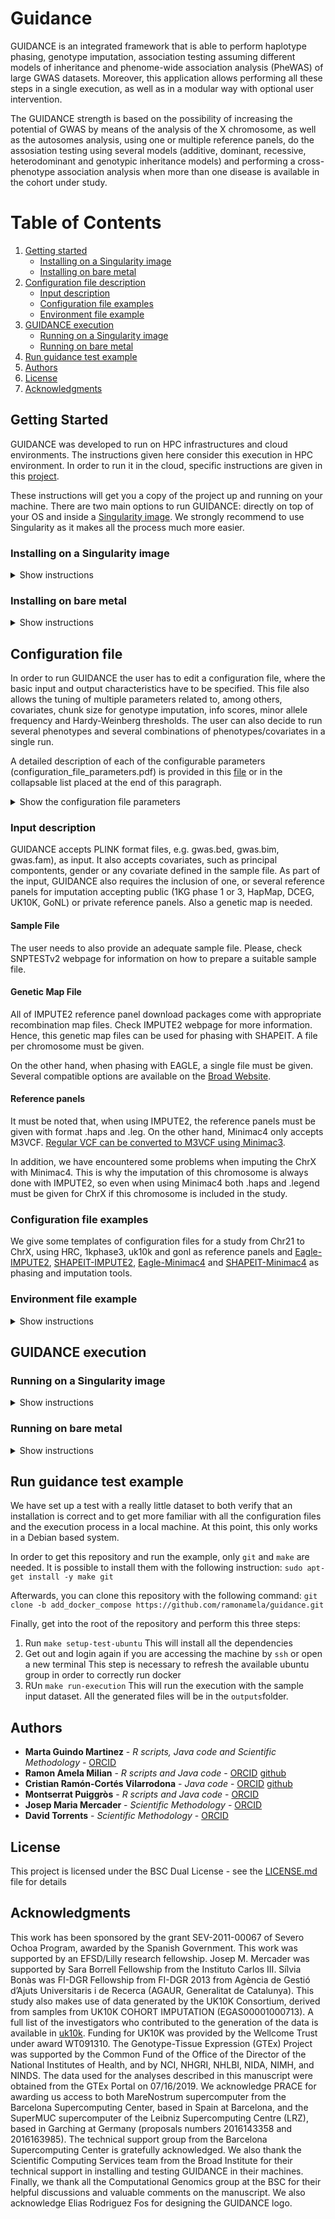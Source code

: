 # Guidance

GUIDANCE is an integrated framework that is able to perform haplotype phasing, genotype imputation, association testing assuming different models of inheritance and phenome-wide association analysis (PheWAS) of large GWAS datasets. Moreover, this application allows performing all these steps in a single execution, as well as in a modular way with optional user intervention.

The GUIDANCE strength is based on the possibility of increasing the potential of GWAS by means of the analysis of the X chromosome, as well as the autosomes analysis, using one or multiple reference panels, do the assosiation testing using several models (additive, dominant, recessive, heterodominant and genotypic inheritance models) and performing a cross-phenotype association analysis when more than one disease is available in the cohort under study.

# Table of Contents
1. [Getting started](#getstarted)
    * [Installing on a Singularity image](#singularity)
    * [Installing on bare metal](#bare)
2. [Configuration file description](#config)
    * [Input description](#input)
    * [Configuration file examples](#examples_conf)
    * [Environment file example](#environ_exam)
3. [GUIDANCE execution](#execution)
    * [Running on a Singularity image](#singularityexec)
    * [Running on bare metal](#bareexec)
4. [Run guidance test example](#test)
5. [Authors](#authors)
6. [License](#license)
7. [Acknowledgments](#acknowledgments)

## Getting Started <a name="getstarted"></a>

GUIDANCE was developed to run on HPC infrastructures and cloud environments. The instructions given here consider this execution in HPC environment. In order to run it in the cloud, specific instructions are given in this [project](https://github.com/BSC-computational-genomics/guidance_cloud).

These instructions will get you a copy of the project up and running on your machine. There are two main options to run GUIDANCE: directly on top of your OS and inside a [Singularity image](https://github.com/sylabs/singularity). We strongly recommend to use Singularity as it makes all the process much more easier.

### Installing on a Singularity image <a name="singularity"></a>
<details><summary>Show instructions</summary>

<p>

#### Prerequisites

In order to run GUIDANCE in this mode, you only need to install the guidance [COMPSs’](https://github.com/bsc-wdc/compss/tree/guidance) branch and generate the Singularity image containing all the depedencies. If you want to generate execution traces, you should install this [COMPSs’](https://github.com/ramonamela/compss/tree/guidance) branch.

#### Installation

It is possible to find the instructions to install COMPSs in their github repository. 

Regarding the Singularity image generation, it is enough to run [this script](https://github.com/ramonamela/guidance/blob/master/singularity/build_container.sh). It will automatically create a local docker registry and upload to it the base docker image necessary to create the Singularity image. Nevertheless, you should modify the file placed in [$PROJECT_PATH/singularity/singularity/base.def](https://github.com/ramonamela/guidance/blob/master/singularity/singularity/base.def) in order to include the folder in your local file system that should be visible into the image. More precisely, you should only touch this lines:
```
%setup
    mkdir -p $SINGULARITY_ROOTFS/gpfs/home/
    mkdir -p $SINGULARITY_ROOTFS/gpfs/scratch/
    mkdir -p $SINGULARITY_ROOTFS/gpfs/apps/MN4
    mkdir -p $SINGULARITY_ROOTFS/gpfs/projects/
    mkdir -p /opt/intel
    mkdir -p /scratch
```

In addition, a GUIDANCE binary should be generated from this repository. In order to do so, you should run the following command in the root of the repository:

```
mvn clean install
```
This will generate a binary guidance.jar.

</p>
</details>

### Installing on bare metal <a name="bare"></a>
<details><summary>Show instructions</summary>

<p>

#### Prerequisites

First of all, you need to install the guidance [COMPSs’](https://github.com/ramonamela/compss/tree/guidance) branch in your system.
Afterwards, all the dependencies should be installed in the machine in which GUIDANCE will run. More precisely, the following binaries should be installed and accessible from all the worker nodes:

* Minimac4
* Minimac3
* Plink 1.9
* Eagle 2.4
* Impute 2.3.2
* Qctool 1.4
* Snptest 2.5
* Tabix
* Bgzip
* Shapeit v2 r727
* Samtools
* Bcftools
* R (tested version 3.5.1)

Next, the following environment variables should be set in order to tell GUIDANCE where the binaries are located in each machine:

```
export BCFTOOLSBINARY=/PATH_TO/BCFTOOLS/1.8/INTEL/bin/bcftools
export SAMTOOLSBINARY=/PATH_TO/SAMTOOLS/1.5-DNANEXUS/INTEL/IMPI/bin
export PLINKBINARY=/PATH_TO/plink_1.9/plink
export EAGLEBINARY=/PATH_TO/Eagle_v2.4.1/eagle
export RSCRIPTDIR=/PATH_TO/R_SCRIPTS/
export QCTOOLBINARY=/PATH_TO/qctool_v1.4-linux-x86_64/qctool
export SHAPEITBINARY=/PATH_TO/shapeit.v2.r727.linux.x64
export IMPUTE2BINARY=/PATH_TO/impute_v2.3.2_x86_64_static/impute2
export SNPTESTBINARY=/PATH_TO/snptest_v2.5
export MINIMAC3BINARY=/PATH_TO/Minimac3/bin/Minimac3
export MINIMAC4BINARY=/PATH_TO/Minimac4/release-build/minimac4
export TABIXBINARY=/PATH_TO/SAMTOOLS/1.5-DNANEXUS/INTEL/IMPI/bin/tabix
export BGZIPBINARY=/PATH_TO/SAMTOOLS/1.5-DNANEXUS/INTEL/IMPI/bin/bgzip
export RSCRIPTBINDIR=/PATH_TO/R/3.5.1/INTEL/bin/

export R_LIBS_USER=/gpfs/home/bsc05/bsc05997/TOOLS/R_libs/
```

In this case, R_LIBS_USER specify the path into which are installed the R dependencies in case they are not installed in the default path. More precisely, the following packages should be available:

* data.table
* plyr
* dplyr
* reshape
* gap
* sfsmisc
* BiocManager
* IRanges

In addition, in the folder “RSCRIPTDIR” there shuould be all the scripts available [here](https://github.com/ramonamela/guidance/tree/master/src/main/R).

Finally, maven should be installed in the system in order to compile the GUIDANCE binary.

#### Installing

Once all the dependencies are in the system, you should checkout the GUIDANCE repository and generate the guidance binary. In order to do so, you should run the following command in the root of the repository:

```
mvn clean install
```
This will generate a binary guidance.jar.

</p>
</details> 

## Configuration file <a name="config"></a>

In order to run GUIDANCE the user has to edit a configuration file, where the basic input and output characteristics have to be specified. This file also allows the tuning of multiple parameters related to, among others, covariates, chunk size for genotype imputation, info scores, minor allele frequency and Hardy-Weinberg thresholds. The user can also decide to run several phenotypes and several combinations of phenotypes/covariates in a single run. 

A detailed description of each of the configurable parameters (configuration_file_parameters.pdf) is provided in this [file](https://github.com/ramonamela/guidance/tree/master/webpage/configurationfileparameters.pdf) or in the collapsable list placed at the end of this paragraph.

<details><summary>Show the configuration file parameters</summary>

<p>

    • wfDeep: Name that defines the number of stages to be executed. These stages are defined in Figures 1 and 2.
    • init_chromosome: First chromosome to analyse.
    • end_chromosome: Last chromosome to analyse.
    • maf_threshold: Minor allele frequency cut-off used to filter final results.
    • impute_threshold: IMPUTE2 info score cut-off used to filter final results.
    • minimac_threshold: MINIMAC Estimated imputation accuracy (R²) cut-off used to filter final results.
    • hwe_cohort_threshold: Hardy-Weinberg equilibrium p.value threshold for cohort.
    • hwe_cases_threshold: Hardy-Weinberg equilibrium p.value threshold for cases.
    • hwe_controls_threshold: Hardy-Weinberg equilibrium p.value threshold for controls.
    • exclude_cgat_snps: Logical. Whether or not G>C or A>T SNPs should be excluded. We strongly recommend activating this flag as to avoid strand orientation issues. Most of the genotyping arrays have a very small number of such SNPs, and their exclusion should not result in any noticeable loss of imputation performance.
    • imputation_tool: The name of the imputation tool to impute genotypes. To date, only “impute” to select IMPUTE2 and “minimac” to select MINIMAC4 are accepted. 
    • test_types: Names for the different analysis to be carried out by GUIDANCE, separated by commas. The association results for each “test_type” will be created in a directory with the same name inside the “associations” directory. Below this flag, different “test_types” have to be listed with the phenotype name and the covariates names to take into account in the association analysis (for instance, to analyse “test_types = DIA2,CARD” users should add: “DIA2 = DIA2:sex,BMI” and “CARD = CARD:sex,BMI” below, where sex and BMI are covariates).
    • chunk_size_analysis: Size of the chunks considered to partition the data.
    • file_name_for_list_of_stages: File into which all the commands launched in the workflow are stored.
    • input_format: (I think that now we only support BED input since we have not tried with the other formats since I am working in the project…).
    • mixed_cohort: Name of the cohort.
    • mixed_bed_file_dir: The path to the directory with genotype files.
    • mixed_bed/bim/fam/_file: Name of the file containing genotypes. 
    • mixed_sample_file_dir: Path to the directory where the sample file is located.
    • mixed_sample_file:. Name of the sample file.
    • genmap_file_dir: Path where genetic map files are located.
    • genmap_file_chr_n: Name of the genetic map file for each chromosome in every new line.
    • refpanel_number: Number of reference panels.
    • refpanel_combine: 'NO' if there is only one panel or imputed results from different reference panels should not be integrated; 'YES' when different reference panels are expected to be used in the analysis and also the integration of all the results is required. 
    • refpanel_type: Name of the reference panel.
    • refpanel_memory: Required amount of memory demanded by each particular panel. Currently, “HIGH”, “MEDIUM” and “LOW” are supported.
    • refpanel_file_dir: Path where the reference panel for each chromosome is located.
    • refpanel_hap_file_chr_n: Haplotypes files per chromosome of the reference panel provided in case IMPUTE2 is chosen as imputation tool and for the chrX in case Minimac4 is used.
    • refpanel_leg_file_chr_n: Legend files per chromosome of the reference panel provided in case IMPUTE2 is chosen as imputation tool and for the chrX in case Minimac4 is used.
    • refpanel_vcf_file_chr_n: VCF files per chromosome of the reference panel provided in case Minimac4 is used.
    • outputdir: The path of the directory where the results will be written.

</p>
</details> 


### Input description <a name="input"></a>
GUIDANCE accepts PLINK format files, e.g. gwas.bed, gwas.bim, gwas.fam), as input. It also accepts covariates, such as principal compontents, gender or any covariate defined in the sample file. As part of the input, GUIDANCE also requires the inclusion of one, or several reference panels for imputation accepting public (1KG phase 1 or 3, HapMap, DCEG, UK10K, GoNL) or private reference panels. Also a genetic map is needed.

#### Sample File
The user needs to also provide an adequate sample file. Please, check SNPTESTv2 webpage for information on how to prepare a suitable sample file.

#### Genetic Map File
All of IMPUTE2 reference panel download packages come with appropriate recombination map files. Check IMPUTE2 webpage for more information. Hence, this genetic map files can be used for phasing with SHAPEIT. A file per chromosome must be given.

On the other hand, when phasing with EAGLE, a single file must be given. Several compatible options are available on the [Broad Website](https://data.broadinstitute.org/alkesgroup/Eagle/downloads/tables/).

#### Reference panels

It must be noted that, when using IMPUTE2, the reference panels must be given with format .haps and .leg. On the other hand, Minimac4 only accepts M3VCF. [Regular VCF can be converted to M3VCF using Minimac3](https://genome.sph.umich.edu/wiki/Minimac4). 

In addition, we have encountered some problems when imputing the ChrX with Minimac4. This is why the imputation of this chromosome is always done with IMPUTE2, so even when using Minimac4 both .haps and .legend must be given for ChrX if this chromosome is included in the study.

### Configuration file examples <a name="examples_conf"></a>

We give some templates of configuration files for a study from Chr21 to ChrX, using HRC, 1kphase3, uk10k and gonl as reference panels and [Eagle-IMPUTE2](https://github.com/ramonamela/guidance/tree/master/utils/conf_examples/config_eagle_impute.file), [SHAPEIT-IMPUTE2](https://github.com/ramonamela/guidance/tree/master/utils/conf_examples/config_eagle_minimac.file), [Eagle-Minimac4](https://github.com/ramonamela/guidance/tree/master/utils/conf_examples/config_shapeit_impute.file) and [SHAPEIT-Minimac4](https://github.com/ramonamela/guidance/tree/master/utils/conf_examples/config_shapeit_minimac.file) as phasing and imputation tools.

### Environment file example <a name="environ_exam"></a>

<details><summary>Show instructions</summary>

<p>
   
```
#!/bin/bash

### PHASE 1 ###

export phasingMem="50.0"
export phasingCU="48"
export phasingBedMem="50.0"
export phasingBedCU="48"


### PHASE 2 ###

export qctoolMem="16.0"
export qctoolSMem="1.0"
export gtoolsMem="6.0"
export samtoolsBgzipMem="6.0"
export imputeWithImputeLowMem="8.0"
export imputeWithImputeMediumMem="12.0"
export imputeWithImputeHighMem="20.0"
export imputeWithMinimacLowMem="4.0"
export imputeWithMinimacMediumMem="8.0"
export imputeWithMinimacHighMem="32.0"
export filterByInfoImputeMem="12.0"
export filterByInfoMinimacMem="24.0"

### PHASE 3 ###

export createListOfExcludedSnpsMem="1.0"
export filterHaplotypesMem="1.0"
export filterByAllMem="1.0"
export jointFilteredByAllFilesMem="15.0"
export jointCondensedFilesMem="1.0"
export generateTopHitsAllMem="2.0"
export generateTopHitsMem="2.0"
export filterByMafMem="2.0"
export snptestMem="2.0"
export mergeTwoChunksMem="1.0"
export mergeTwoChunksInTheFirstMem="1.0"
export combinePanelsMem="1.0"
export combineCondensedFilesMem="1.0"
export combinePanelsComplex1Mem="1.0"

### PHASE 4 ###

export generateCondensedTopHitsCU="48"
export generateCondensedTopHitsMem="90.0"
export generateQQManhattanPlotsCU="24"
export generateQQManhattanPlotsMem="45.0"
export phenoMergeMem="80.0"
```
This constraints correspond to all the phases executed during an execution. The most part of them, should be leaved like here. Nevertheless, some of them should be tuned dependeing on the execution:
* `phasingMem`: when setting this parameter, it should be taken into account that only one task per chromosome will be created. Hence, it should be set in such a way that all chromosomes can start being phased from the beggining but, at the same time, holding as many resources as possible. 
* `imputeWithImputeX`: this is the amount of memory used by IMPUTE when imputing the different chunks. This parameter will depend on the size of the used panel as well as the size of the input. Indeed, the greater the cohor, the greater the amount of memory needed.
* `imputeWithMinimacX`: this is the amount of memory used by Minimac when imputing the different chunks. This parameter will depend on the size of the used panel as well as the size of the input. Indeed, the greater the cohor, the greater the amount of memory needed.
* `generateX`: this corresponds to the end-files generation. As in the first step, should be set as high as possible as long as all the possible executions can run at once.
   
</p>
</details>

## GUIDANCE execution <a name="execution"></a>

### Running on a Singularity image <a name="singularityexec"></a>
<details><summary>Show instructions</summary>

<p>
   
An example of a quite complete launch script with singularity is shown next:
   
```
#!/bin/bash -e

export COMPSS_PYTHON_VERSION="2"

module purge
module load intel/2018.1
module load singularity/2.4.2

base_dir=$(pwd)
work_dir=${base_dir}/logs/
worker_work_dir=${base_dir}/tmpForCOMPSs/
worker_work_dir=scratch

source $base_dir/set_environment.sh

exec_time=2880
num_nodes=50
tracing=true
graph=true
debug=off
cpus_per_node=48
worker_in_master_cpus=0
worker_in_master_memory=80000
qos=bsc_cs

mkdir -p ${base_dir}/outputs_directory

/path/to/COMPSs/Runtime/scripts/user/enqueue_compss \
  --qos=${qos} \
  --job_dependency=5804941 \
  --graph=${graph} \
  --tracing=${tracing} \
  --log_level=${debug} \
  --exec_time=${exec_time} \
  --num_nodes=${num_nodes} \
  --base_log_dir=${base_dir} \
  --worker_in_master_cpus=${worker_in_master_cpus} \
  --worker_in_master_memory=${worker_in_master_memory} \
  --cpus_per_node=${cpus_per_node} \
  --master_working_dir=${work_dir} \
  --worker_working_dir=${worker_work_dir} \
  --scheduler="es.bsc.compss.scheduler.fifodatanew.FIFODataScheduler" \
  --classpath=/path/to/guidance.jar \
  --jvm_workers_opts="-Dcompss.worker.removeWD=true" \
  --container_image=/path/to/guidance_singularity.img \
  guidance.Guidance -config_file ${base_dir}/config_GERA_5000_shapeit_impute_1_23_cloud.file
```
In the next list, the most important features are explained in the same order as they appear in the script:
* Modules needed to run the execution.
* `work_dir`: the folder where the log files are stored.
* `worker_work_dir`: the folder where all the temporary files will be stored. If `tmp`, each worker node will use its `/tmp`. Otherwise, a shared directory between all the nodes should be specified (in general, this means pointing to an `nfs`, `gpfs` or `lustre` directory.
* File with all the environment variables pointing out the memory constraints necessary to run the execution.
* General constraints for the queue system (COMPSs will correctly traduce them to whichever installation present in the cluster).
* Creating the folder where the output files will be placed. Should be equal to the one stated in the configuration file.

Afterwards, in the launch command, there are 3 important files:
* `guidance_25_09_03_20_0_1_1.jar`: GUIDANCE binary.
* `guidance_singularity.img`: generated singularity image.
* `config_GERA_5000_shapeit_impute_1_23_cloud.file`: configuration file.

It is important to keep in mind that the output directory created should be equal to the one specified in the configuration file.

</p>
</details> 

### Running on bare metal <a name="bareexec"></a>
<details><summary>Show instructions</summary>

<p>
   
```
#!/bin/bash -e

module load COMPSs
module load mkl
module load intel/2017.4
module load samtools/1.5
module load R/3.5.1
module load bcftools/1.8
module load gcc/5.4.0

base_dir=$(pwd)
work_dir=${base_dir}/logs/
worker_work_dir=${base_dir}/tmpForCOMPSs/

export BCFTOOLSBINARY=/path/to/BCFTOOLS/1.8/INTEL/bin/bcftools
export RSCRIPTBINDIR=/path/to/R/3.5.1/INTEL/bin/
export SAMTOOLSBINARY=/path/to/SAMTOOLS/1.5-DNANEXUS/INTEL/IMPI/bin

export PLINKBINARY=/path/to/TOOLS/apps_gwimp_compss/plink_1.9/plink
export EAGLEBINARY=/path/to/TOOLS/Eagle_v2.4.1/eagle
export RSCRIPTDIR=/path/to/R_SCRIPTS/
export QCTOOLBINARY=/path/to/TOOLS/qctool_v1.4-linux-x86_64/qctool
export SHAPEITBINARY=/path/to/TOOLS/shapeit.v2.r727.linux.x64
export IMPUTE2BINARY=/path/to/TOOLS/impute_v2.3.2_x86_64_static/impute2
export SNPTESTBINARY=/path/to/TOOLS/snptest_v2.5
export MINIMAC3BINARY=/path/to/TOOLS/Minimac3/bin/Minimac3
export MINIMAC4BINARY=/path/toTOOLS//Minimac4/release-build/minimac4
export TABIXBINARY=/path/to/SAMTOOLS/1.5-DNANEXUS/INTEL/IMPI/bin/tabix
export BGZIPBINARY=/path/to/SAMTOOLS/1.5-DNANEXUS/INTEL/IMPI/bin/bgzip

export R_LIBS_USER=/path/to/TOOLS/R_libs/

export LC_ALL="C"

source $base_dir/set_environment.sh

exec_time=700
num_nodes=25
tracing=true
graph=true
log_level=off
cpus_per_node=48
worker_in_master_cpus=0
worker_in_master_memory=80000
qos=bsc_cs

mkdir -p ${base_dir}/outputs_shapeit_impute_1909_erase_all

enqueue_compss \
  --qos=${qos} \
  --job_dependency=7403259 \
  --graph=${graph} \
  --tracing=${tracing} \
  --log_level=${log_level} \
  --exec_time=${exec_time} \
  --num_nodes=${num_nodes} \
  --base_log_dir=${base_dir} \
  --worker_in_master_cpus=${worker_in_master_cpus} \
  --worker_in_master_memory=${worker_in_master_memory} \
  --cpus_per_node=${cpus_per_node} \
  --master_working_dir=${work_dir} \
  --worker_working_dir=${worker_work_dir} \
  --scheduler="es.bsc.compss.scheduler.fifodatanew.FIFODataScheduler" \
  --classpath=${base_dir}/guidance_25_1909_erase.jar \
  --jvm_workers_opts="-Dcompss.worker.removeWD=true" \
  guidance.Guidance -config_file ${base_dir}/config_GERA_300_shapeit_impute_1909_erase_all.file
```
In the next list, the most important features are explained in the same order as they appear in the script:
* Modules needed to run COMPSs.
* `work_dir`: the folder where the log files are stored.
* `worker_work_dir`: the folder where all the temporary files will be stored. If `tmp`, each worker node will use its `/tmp`. Otherwise, a shared directory between all the nodes should be specified (in general, this means pointing to an `nfs`, `gpfs` or `lustre` directory.
* Environment variables pointing to where all the needed binaries are placed.
* File with all the environment variables pointing out the memory constraints necessary to run the execution.
* General constraints for the queue system (COMPSs will correctly traduce them to whichever installation present in the cluster).
* Creating the folder where the output files will be placed. Should be equal to the one stated in the configuration file.

Afterwards, in the launch command, there are 3 important files:
* `guidance_25_09_03_20_0_1_1.jar`: GUIDANCE binary.
* `config_GERA_5000_shapeit_impute_1_23_cloud.file`: configuration file.

It is important to keep in mind that the output directory created should be equal to the one specified in the configuration file.

</p>
</details> 

## Run guidance test example <a name="test"></a>
We have set up a test with a really little dataset to both verify that an installation is correct and to get more familiar with all the configuration files and the execution process in a local machine. At this point, this only works in a Debian based system. 

In order to get this repository and run the example, only `git` and `make` are needed. It is possible to install them with the following instruction:
`sudo apt-get install -y make git`

Afterwards, you can clone this repository with the following command:
`git clone -b add_docker_compose https://github.com/ramonamela/guidance.git`

Finally, get into the root of the repository and perform this three steps:
1. Run `make setup-test-ubuntu`
This will install all the dependencies
2. Get out and login again if you are accessing the machine by `ssh` or open a new terminal
This step is necessary to refresh the available ubuntu group in order to correctly run docker
3. RUn `make run-execution`
This will run the execution with the sample input dataset. All the generated files will be in the `outputs`folder.

## Authors <a name="authors"></a>

* **Marta Guindo Martinez** - *R scripts, Java code and Scientific Methodology* - [ORCID](https://orcid.org/0000-0002-8099-9170)
* **Ramon Amela Milian** - *R scripts and Java code* - [ORCID](https://orcid.org/0000-0001-5943-5824) [github](https://github.com/ramonamela)
* **Cristian Ramón-Cortés Vilarrodona** - *Java code* - [ORCID](https://orcid.org/0000-0003-4170-818X) [github](https://github.com/cristianrcv)
* **Montserrat Puiggròs** - *R scripts and Java code* - [ORCID](https://orcid.org/0000-0001-5034-7924)
* **Josep Maria Mercader** - *Scientific Methodology* - [ORCID](https://orcid.org/0000-0001-8494-3660)
* **David Torrents** - *Scientific Methodology* - [ORCID](https://orcid.org/0000-0002-6086-9037)

<!-- See also the list of [contributors](https://github.com/your/project/contributors) who participated in this project. -->

## License <a name="license"></a>

This project is licensed under the BSC Dual License - see the [LICENSE.md](LICENSE.md) file for details

## Acknowledgments <a name="acknowledgments"></a>

This work has been sponsored by the grant SEV-2011-00067 of Severo Ochoa Program, awarded by the Spanish Government. This work was supported by an EFSD/Lilly research fellowship. Josep M. Mercader was supported by Sara Borrell Fellowship from the Instituto Carlos III. Sílvia Bonàs was FI-DGR Fellowship from FI-DGR 2013 from Agència de Gestió d’Ajuts Universitaris i de Recerca (AGAUR, Generalitat de Catalunya). This study also makes use of data generated by the UK10K Consortium, derived from samples from UK10K COHORT IMPUTATION (EGAS00001000713). A full list of the investigators who contributed to the generation of the data is available in [uk10k](www.UK10K.org). Funding for UK10K was provided by the Wellcome Trust under award WT091310. The Genotype-Tissue Expression (GTEx) Project was supported by the Common Fund of the Office of the Director of the National Institutes of Health, and by NCI, NHGRI, NHLBI, NIDA, NIMH, and NINDS. The data used for the analyses described in this manuscript were obtained from the GTEx Portal on 07/16/2019. We acknowledge PRACE for awarding us access to both MareNostrum supercomputer from the Barcelona Supercomputing Center, based in Spain at Barcelona, and the SuperMUC supercomputer of the Leibniz Supercomputing Centre (LRZ), based in Garching at Germany (proposals numbers 2016143358 and 2016163985). The technical support group from the Barcelona Supercomputing Center is gratefully acknowledged. We also thank the Scientific Computing Services team from the Broad Institute for their technical support in installing and testing GUIDANCE in their machines. Finally, we thank all the Computational Genomics group at the BSC for their helpful discussions and valuable comments on the manuscript. We also acknowledge Elias Rodriguez Fos for designing the GUIDANCE logo. 
